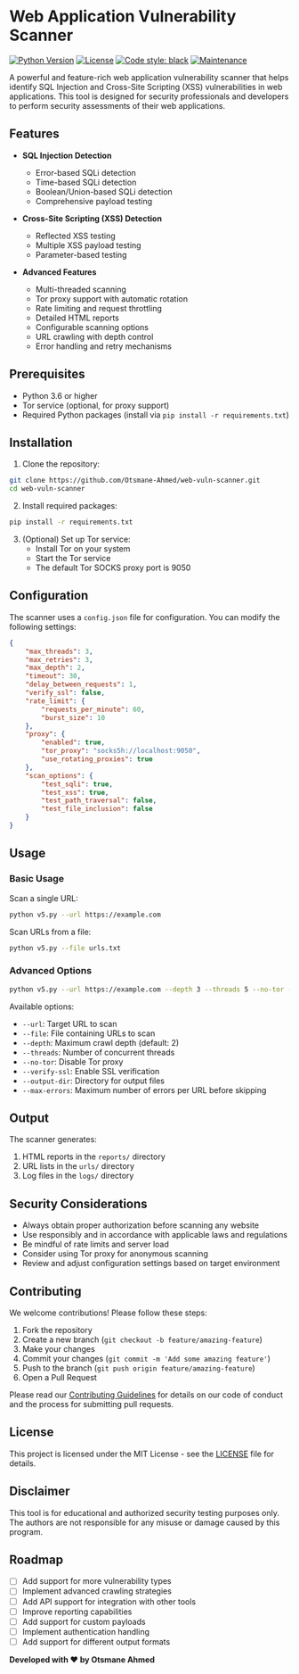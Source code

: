 # Web Application Vulnerability Scanner

[![Python Version](https://img.shields.io/badge/python-3.6+-blue.svg)](https://www.python.org/downloads/)
[![License](https://img.shields.io/badge/license-MIT-green.svg)](LICENSE)
[![Code style: black](https://img.shields.io/badge/code%20style-black-000000.svg)](https://github.com/psf/black)
[![Maintenance](https://img.shields.io/badge/maintained%3F-yes-green.svg)](https://github.com/yourusername/crawler/graphs/commit-activity)

A powerful and feature-rich web application vulnerability scanner that helps identify SQL Injection and Cross-Site Scripting (XSS) vulnerabilities in web applications. This tool is designed for security professionals and developers to perform security assessments of their web applications.

##  Features

- **SQL Injection Detection**
  - Error-based SQLi detection
  - Time-based SQLi detection
  - Boolean/Union-based SQLi detection
  - Comprehensive payload testing

- **Cross-Site Scripting (XSS) Detection**
  - Reflected XSS testing
  - Multiple XSS payload testing
  - Parameter-based testing

- **Advanced Features**
  - Multi-threaded scanning
  - Tor proxy support with automatic rotation
  - Rate limiting and request throttling
  - Detailed HTML reports
  - Configurable scanning options
  - URL crawling with depth control
  - Error handling and retry mechanisms

##  Prerequisites

- Python 3.6 or higher
- Tor service (optional, for proxy support)
- Required Python packages (install via `pip install -r requirements.txt`)

##  Installation

1. Clone the repository:
```bash
git clone https://github.com/Otsmane-Ahmed/web-vuln-scanner.git
cd web-vuln-scanner
```

2. Install required packages:
```bash
pip install -r requirements.txt
```

3. (Optional) Set up Tor service:
   - Install Tor on your system
   - Start the Tor service
   - The default Tor SOCKS proxy port is 9050

##  Configuration

The scanner uses a `config.json` file for configuration. You can modify the following settings:

```json
{
    "max_threads": 3,
    "max_retries": 3,
    "max_depth": 2,
    "timeout": 30,
    "delay_between_requests": 1,
    "verify_ssl": false,
    "rate_limit": {
        "requests_per_minute": 60,
        "burst_size": 10
    },
    "proxy": {
        "enabled": true,
        "tor_proxy": "socks5h://localhost:9050",
        "use_rotating_proxies": true
    },
    "scan_options": {
        "test_sqli": true,
        "test_xss": true,
        "test_path_traversal": false,
        "test_file_inclusion": false
    }
}
```

##  Usage

### Basic Usage

Scan a single URL:
```bash
python v5.py --url https://example.com
```

Scan URLs from a file:
```bash
python v5.py --file urls.txt
```

### Advanced Options

```bash
python v5.py --url https://example.com --depth 3 --threads 5 --no-tor --verify-ssl
```

Available options:
- `--url`: Target URL to scan
- `--file`: File containing URLs to scan
- `--depth`: Maximum crawl depth (default: 2)
- `--threads`: Number of concurrent threads
- `--no-tor`: Disable Tor proxy
- `--verify-ssl`: Enable SSL verification
- `--output-dir`: Directory for output files
- `--max-errors`: Maximum number of errors per URL before skipping

##  Output

The scanner generates:
1. HTML reports in the `reports/` directory
2. URL lists in the `urls/` directory
3. Log files in the `logs/` directory

##  Security Considerations

- Always obtain proper authorization before scanning any website
- Use responsibly and in accordance with applicable laws and regulations
- Be mindful of rate limits and server load
- Consider using Tor proxy for anonymous scanning
- Review and adjust configuration settings based on target environment

##  Contributing

We welcome contributions! Please follow these steps:

1. Fork the repository
2. Create a new branch (`git checkout -b feature/amazing-feature`)
3. Make your changes
4. Commit your changes (`git commit -m 'Add some amazing feature'`)
5. Push to the branch (`git push origin feature/amazing-feature`)
6. Open a Pull Request

Please read our [Contributing Guidelines](CONTRIBUTING.md) for details on our code of conduct and the process for submitting pull requests.

##  License

This project is licensed under the MIT License - see the [LICENSE](LICENSE) file for details.

##  Disclaimer

This tool is for educational and authorized security testing purposes only. The authors are not responsible for any misuse or damage caused by this program.



##  Roadmap

- [ ] Add support for more vulnerability types
- [ ] Implement advanced crawling strategies
- [ ] Add API support for integration with other tools
- [ ] Improve reporting capabilities
- [ ] Add support for custom payloads
- [ ] Implement authentication handling
- [ ] Add support for different output formats

**Developed with ❤️ by Otsmane Ahmed**
